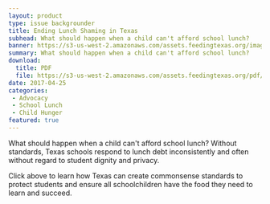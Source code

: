 ```yaml
---
layout: product
type: issue backgrounder
title: Ending Lunch Shaming in Texas
subhead: What should happen when a child can't afford school lunch?
banner: https://s3-us-west-2.amazonaws.com/assets.feedingtexas.org/images/banners/banner-02.jpg
summary: What should happen when a child can't afford school lunch? 
download:
  title: PDF
  file: https://s3-us-west-2.amazonaws.com/assets.feedingtexas.org/pdf/Feeding-Texas--End-Lunch-Shaming.pdf
date: 2017-04-25
categories:
 - Advocacy
 - School Lunch
 - Child Hunger
featured: true
---
```

What should happen when a child can't afford school lunch? Without standards, Texas schools respond to lunch debt inconsistently and often without regard to student dignity and privacy. 

Click above to learn how Texas can create commonsense standards to protect students and ensure all schoolchildren have the food they need to learn and succeed.
